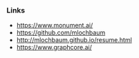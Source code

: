 ### Links

* https://www.monument.ai/
* https://github.com/mlochbaum
* http://mlochbaum.github.io/resume.html
* https://www.graphcore.ai/
